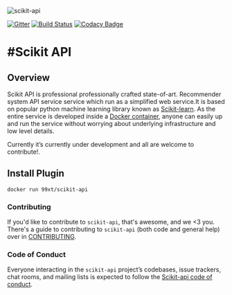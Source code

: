 ![scikit-api](https://s13.postimg.org/40h42f59j/logo_scikit_lores.png)


[![Gitter](https://badges.gitter.im/Join%20Chat.svg)](https://gitter.im/scikit-api/Lobby?utm_source=badge&utm_medium=badge&utm_campaign=pr-badge)
[![Build Status](https://api.travis-ci.org/99xt/scikit-api.svg?branch=master)](https://travis-ci.org/99xt/scikit-api) [![Codacy Badge](https://api.codacy.com/project/badge/Grade/f9d40f105d554510bd797911d7f16f63)](https://www.codacy.com/app/99xt/scikit-api?utm_source=github.com&amp;utm_medium=referral&amp;utm_content=99xt/scikit-api&amp;utm_campaign=Badge_Grade)

#Scikit API
=================================
## Overview
Scikit API is  professional professionally crafted state-of-art. Recommender system API service service which run as a simplified web service.It is based on popular python machine learning library  known as [Scikit-learn](http://scikit-learn.org/stable/ ). As the  entire service is developed inside a [Docker container](https://hub.docker.com/r/99xt/scikit-api/), anyone can easily up and run the service without  worrying about underlying infrastructure and low level details.

Currently it’s currently under development and all are welcome to contribute!.


## Install Plugin
`docker run 99xt/scikit-api`

### Contributing

If you'd like to contribute to `scikit-api`, that's awesome, and we <3 you. There's a guide to contributing to `scikit-api` (both code and general help) over in [CONTRIBUTING](https://github.com/99xt/scikit-api/blob/master/CONTRIBUTING.md).

### Code of Conduct

Everyone interacting in the `scikit-api` project’s codebases, issue trackers, chat rooms, and mailing lists is expected to follow the [Scikit-api code of conduct](https://github.com/99xt/scikit-api/blob/master/CODE_OF_CONDUCT.md).